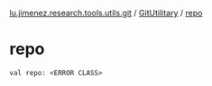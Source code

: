 [lu.jimenez.research.tools.utils.git](../index.md) / [GitUtilitary](index.md) / [repo](.)

# repo

`val repo: <ERROR CLASS>`